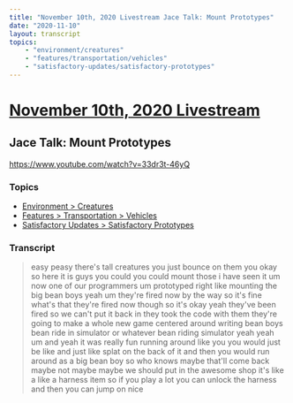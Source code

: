 ```yaml
---
title: "November 10th, 2020 Livestream Jace Talk: Mount Prototypes"
date: "2020-11-10"
layout: transcript
topics:
    - "environment/creatures"
    - "features/transportation/vehicles"
    - "satisfactory-updates/satisfactory-prototypes"
---
```

# [November 10th, 2020 Livestream](../2020-11-10.md)
## Jace Talk: Mount Prototypes
https://www.youtube.com/watch?v=33dr3t-46yQ

### Topics
* [Environment > Creatures](../topics/environment/creatures.md)
* [Features > Transportation > Vehicles](../topics/features/transportation/vehicles.md)
* [Satisfactory Updates > Satisfactory Prototypes](../topics/satisfactory-updates/satisfactory-prototypes.md)

### Transcript

> easy peasy there's tall creatures you just bounce on them you okay so here it is guys you could you could mount those i have seen it um now one of our programmers um prototyped right like mounting the big bean boys yeah um they're fired now by the way so it's fine what's that they're fired now though so it's okay yeah they've been fired so we can't put it back in they took the code with them they're going to make a whole new game centered around writing bean boys bean ride in simulator or whatever bean riding simulator yeah yeah um and yeah it was really fun running around like you you would just be like and just like splat on the back of it and then you would run around as a big bean boy so who knows maybe that'll come back maybe not maybe maybe we should put in the awesome shop it's like a like a harness item so if you play a lot you can unlock the harness and then you can jump on nice

